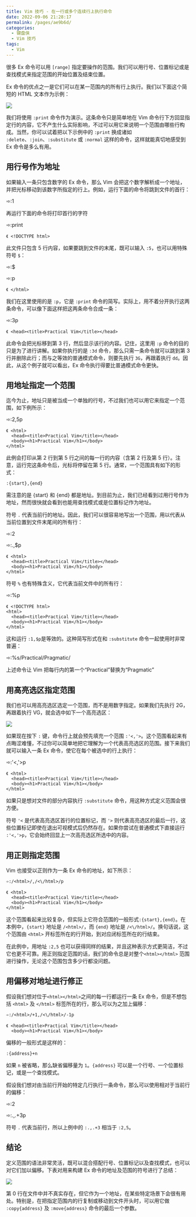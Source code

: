 ```yaml
---
title: Vim 技巧 - 在一行或多个连续行上执行命令
date: 2022-09-06 21:28:17
permalink: /pages/ae9b6d/
categories:
  - 键盘侠
  - Vim 技巧
tags:
  - Vim
---
```


很多 Ex 命令可以用 `[range]` 指定要操作的范围。我们可以用行号、位置标记或是查找模式来指定范围的开始位置及结束位置。

Ex 命令的优点之一是它们可以在某一范围内的所有行上执行。我们以下面这个简短的 HTML 文本作为示例：

![](../../.vuepress/public/img/vim/135.jpg)

我们将使用 `:print` 命令作为演示。这条命令只是简单地在 Vim 命令行下方回显指定行的内容，它不产生什么实际影响，不过可以用它来说明一个范围由哪些行构成。当然，你可以试着把以下示例中的 `:print` 换成诸如 `:delete`、`:join`、`:substitute` 或 `:normal` 这样的命令，这样就能真切地感受到 Ex 命令是多么有用。

## 用行号作为地址

如果输入一条只包含数字的 Ex 命令，那么 Vim 会把这个数字解析成一个地址，并把光标移动到该数字所指定的行上。例如，运行下面的命令将跳到文件的首行：

➾:1

再运行下面的命令将打印首行的字符

➾:print

`《 <!DOCTYPE html>`

此文件只包含 5 行内容，如果要跳到文件的末尾，既可以输入 `:5`，也可以用特殊符号 `$`：

➾:$

➾:p

`《 </html>`

我们在这里使用的是 `:p`，它是 `:print` 命令的简写。实际上，用不着分开执行这两条命令，可以像下面这样把这两条命令合成一条：

➾:3p

`《 <head><title>Practical Vim</title></head>`

此命令会把光标移到第 3 行，然后显示该行的内容。记住，这里用 `:p` 命令的目的只是为了进行讲解。如果你执行的是 `:3d` 命令，那么只需一条命令就可以跳到第 3 行并删除此行；而与之等效的普通模式命令，则要先执行 `3G`，再跟着执行 `dd`。因此，从这个例子就可以看出，Ex 命令执行得要比普通模式命令更快。

## 用地址指定一个范围

迄今为止，地址只是被当成一个单独的行号，不过我们也可以用它来指定一个范围，如下例所示：

➾:2,5p

```
《 <html>
  <head><title>Practical Vim</title></head>
  <body><h1>Practical Vim</h1></body>
</html>
```

此例会打印从第 2 行到第 5 行之间的每一行的内容（含第 2 行及第 5 行）。注意，运行完这条命令后，光标将停留在第 5 行。通常，一个范围具有如下的形式：

`:{start},{end}`

需注意的是 {start} 和 {end} 都是地址。到目前为止，我们已经看到过用行号作为地址，然而很快就会看到也能用查找模式或是位置标记作为地址。

符号 `.` 代表当前行的地址。因此，我们可以很容易地写出一个范围，用以代表从当前位置到文件末尾间的所有行：

➾:2

➾:.,$p

```
《 <html>
  <head><title>Practical Vim</title></head>
  <body><h1>Practical Vim</h1></body>
</html>
```

符号 `%` 也有特殊含义，它代表当前文件中的所有行：

➾:%p

```
《 <!DOCTYPE html>
<html>
  <head><title>Practical Vim</title></head>
  <body><h1>Practical Vim</h1></body>
</html>
```

这和运行 `:1,$p`是等效的。这种简写形式在和 `:substitute` 命令一起使用时非常普遍：

➾:%s/Practical/Pragmatic/

上述命令让 Vim 把每行内的第一个“Practical”替换为“Pragmatic”

## 用高亮选区指定范围

我们也可以用高亮选区选定一个范围，而不是用数字指定。如果我们先执行 2G，再跟着执行 VG，就会选中如下一个高亮选区：

![](../../.vuepress/public/img/vim/136.jpg)

如果现在按下 `:` 键，命令行上就会预先填充一个范围 `:'<,'>`。这个范围看起来有点晦涩难懂，不过你可以简单地把它理解为一个代表高亮选区的范围。接下来我们就可以输入一条 Ex 命令，使它在每个被选中的行上执行：

➾:'<,'>p

```
《 <html>
  <head><title>Practical Vim</title></head>
  <body><h1>Practical Vim</h1></body>
</html>
```

如果只是想对文件的部分内容执行 `:substitute` 命令，用这种方式定义范围会很方便。

符号 `'<` 是代表高亮选区首行的位置标记，而 `'>` 则代表高亮选区的最后一行，这些位置标记即使在退出可视模式后仍然存在。如果你尝试在普通模式下直接运行 `:'<,'>p`，它会始终回显上一次高亮选区所选中的内容。

## 用正则指定范围

Vim 也接受以正则作为一条 Ex 命令的地址，如下所示：

`➾:/<html>/,/<\/html>/p`

```
《 <html>
  <head><title>Practical Vim</title></head>
  <body><h1>Practical Vim</h1></body>
</html>
```

这个范围看起来比较复杂，但实际上它符合范围的一般形式`:{start},{end}`。在本例中，`{start}` 地址是 `/<html>/`，而 `{end}` 地址是 `/<\/html>/`。换句话说，这个范围由 `<html>` 开标签所在的行开始，到对应闭标签所在的行结束。

在此例中，用地址 `:2,5` 也可以获得同样的结果，并且这种表示方式更简洁，不过它也更不可靠。用正则指定范围的话，我们的命令总是对整个`<html></html>` 范围进行操作，无论这个范围包含多少行都没问题。

## 用偏移对地址进行修正

假设我们想对位于`<html></html>`之间的每一行都运行一条 Ex 命令，但是不想包括 `<html>` 及 `</html>` 标签所在的行，那么可以为之加上偏移：

`➾:/<html>/+1,/<\/html>/-1p`

```
《 <head><title>Practical Vim</title></head>
  <body><h1>Practical Vim</h1></body>
```

偏移的一般形式是这样的：

`:{address}+n`

如果 `n` 被省略，那么缺省偏移量为 `1`。`{address}` 可以是一个行号、一个位置标记，或是一个查找模式。

假设我们想对由当前行开始的特定几行执行一条命令，那么可以使用相对于当前行的偏移：

➾:2

➾:.,.+3p

符号 `.` 代表当前行，所以上例中的 `:.,.+3` 相当于 `:2,5`。

## 结论

定义范围的语法非常灵活，既可以混合搭配行号、位置标记以及查找模式，也可以对它们加以偏移。下表对用来构建 Ex 命令的地址及范围的符号进行了总结：

![](../../.vuepress/public/img/vim/069.jpg)

第 0 行在文件中并不真实存在，但它作为一个地址，在某些特定场景下会很有用处。特别是，在把指定范围内的行复制或移动到文件开头时，可以用它做 `:copy{address}` 及 `:move{address}` 命令的最后一个参数。
